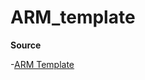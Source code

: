 # ARM_template

**Source**

-[ARM Template](https://learn.microsoft.com/en-us/azure/azure-resource-manager/templates/overview)
